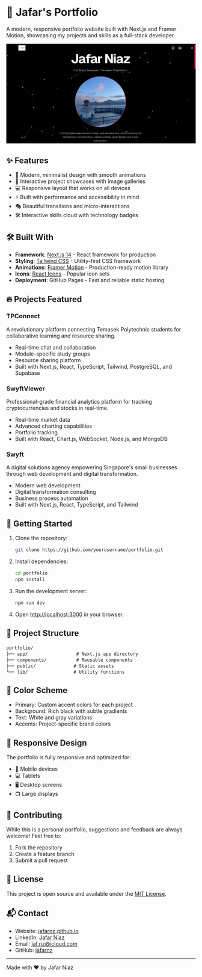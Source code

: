 # 🚀 Jafar's Portfolio

A modern, responsive portfolio website built with Next.js and Framer Motion, showcasing my projects and skills as a full-stack developer.

![Portfolio Preview](/public/PortfolioPreview.png)

## ✨ Features

- 🎨 Modern, minimalist design with smooth animations
- 🌙 Interactive project showcases with image galleries
- 💻 Responsive layout that works on all devices
- ⚡ Built with performance and accessibility in mind
- 🎭 Beautiful transitions and micro-interactions
- 🛠️ Interactive skills cloud with technology badges

## 🛠️ Built With

- **Framework**: [Next.js 14](https://nextjs.org/) - React framework for production
- **Styling**: [Tailwind CSS](https://tailwindcss.com/) - Utility-first CSS framework
- **Animations**: [Framer Motion](https://www.framer.com/motion/) - Production-ready motion library
- **Icons**: [React Icons](https://react-icons.github.io/react-icons/) - Popular icon sets
- **Deployment**: GitHub Pages - Fast and reliable static hosting

## 🔥 Projects Featured

### TPConnect
A revolutionary platform connecting Temasek Polytechnic students for collaborative learning and resource sharing.
- Real-time chat and collaboration
- Module-specific study groups
- Resource sharing platform
- Built with Next.js, React, TypeScript, Tailwind, PostgreSQL, and Supabase

### SwyftViewer
Professional-grade financial analytics platform for tracking cryptocurrencies and stocks in real-time.
- Real-time market data
- Advanced charting capabilities
- Portfolio tracking
- Built with React, Chart.js, WebSocket, Node.js, and MongoDB

### Swyft
A digital solutions agency empowering Singapore's small businesses through web development and digital transformation.
- Modern web development
- Digital transformation consulting
- Business process automation
- Built with Next.js, React, TypeScript, and Tailwind

## 🚀 Getting Started

1. Clone the repository:
   ```bash
   git clone https://github.com/yourusername/portfolio.git
   ```

2. Install dependencies:
   ```bash
   cd portfolio
   npm install
   ```

3. Run the development server:
   ```bash
   npm run dev
   ```

4. Open [http://localhost:3000](http://localhost:3000) in your browser.

## 📝 Project Structure

```
portfolio/
├── app/                  # Next.js app directory
├── components/           # Reusable components
├── public/              # Static assets
└── lib/                 # Utility functions
```

## 🎨 Color Scheme

- Primary: Custom accent colors for each project
- Background: Rich black with subtle gradients
- Text: White and gray variations
- Accents: Project-specific brand colors

## 📱 Responsive Design

The portfolio is fully responsive and optimized for:
- 📱 Mobile devices
- 💻 Tablets
- 🖥️ Desktop screens
- 📺 Large displays

## 🤝 Contributing

While this is a personal portfolio, suggestions and feedback are always welcome! Feel free to:
1. Fork the repository
2. Create a feature branch
3. Submit a pull request

## 📄 License

This project is open source and available under the [MIT License](LICENSE).

## 📬 Contact

- Website: [jafarnz.github.io](https://jafarnz.github.io)
- LinkedIn: [Jafar Niaz](https://www.linkedin.com/in/jafar-niaz-27523231b/)
- Email: [jaf.nz@icloud.com](mailto:jaf.nz@icloud.com)
- GitHub: [jafarnz](https://github.com/jafarnz)

---

Made with ❤️ by Jafar Niaz
